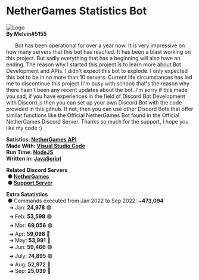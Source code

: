 # NetherGames Statistics Bot

![Logo](https://cdn.discordapp.com/avatars/863712579599597578/fce6122715e2c3ebf9a6e8027565d6e6.png)<br>
**By Melvin#5155**


&nbsp;&nbsp;&nbsp;&nbsp;&nbsp;&nbsp;Bot has been operational for over a year now.
It is very impressive on how many servers that this bot has reached.
It has been a blast working on this project.
But sadly everything that has a beginning will also have an ending.
The reason why I started this project is to learn more about Bot Development and APIs.
I didn't expect this bot to explode.
I only expected this bot to be in no more than 10 servers. 
Current life circumstances has led me to discontinue this project (I'm busy with school) that's the reason why there hasn't been any recent updates about the bot.
I'm sorry if this made you sad, if you have experiences in the field of Discord Bot Development with Discord.js then you can set up your own Discord Bot with the code provided in this github.
If not, then you can use other Discord Bots that offer similar functions like the Official NetherGames Bot found in the Official NetherGames Discord Server.
Thanks so much for the support, I hope you like my code :)

**Satistics: [NetherGames API](https://docs.nethergames.org/)**  
**Made With: [Visual Studio Code](https://code.visualstudio.com/)**  
**Run Time: [NodeJS](https://nodejs.org)**  
**Written in: [JavaScript](https://www.javascript.com/)**  

**Related Discord Servers**  
&nbsp;**● [NetherGames](https://discord.gg/ng)**  
&nbsp;**● [Support Server](https://discord.gg/aMmBRAQUDD)**

**Extra Satatistics**  
&nbsp;● Commands executed from Jan 2022 to Sep 2022: ~**473,094**  
&nbsp;&nbsp;➜ Jan: **24,978** 🟢  
&nbsp;&nbsp;➜ Feb: **53,599** 🟢  
&nbsp;&nbsp;➜ Mar: **69,056** 🟢  
&nbsp;&nbsp;➜ Apr: **59,098** 🔴  
&nbsp;&nbsp;➜ May: **53,991** 🔴  
&nbsp;&nbsp;➜ Jun: **59,466** 🟢  
&nbsp;&nbsp;➜ July: **74,895** 🟢  
&nbsp;&nbsp;➜ Aug: **52,972** 🔴  
&nbsp;&nbsp;➜ Sep: **25,039** 🔴  
